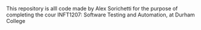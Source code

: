 This repository is alll code made by Alex Sorichetti for the purpose of completing the cour INFT1207: Software Testing and Automation, at Durham College

